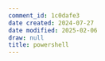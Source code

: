 ```yaml
---
comment_id: 1c0dafe3
date created: 2024-07-27
date modified: 2025-02-06
draw: null
title: powershell
---
```

